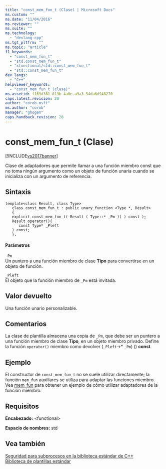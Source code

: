 ```yaml
---
title: "const_mem_fun_t (Clase) | Microsoft Docs"
ms.custom: ""
ms.date: "11/04/2016"
ms.reviewer: ""
ms.suite: ""
ms.technology: 
  - "devlang-cpp"
ms.tgt_pltfrm: ""
ms.topic: "article"
f1_keywords: 
  - "const_mem_fun_t"
  - "std.const_mem_fun_t"
  - "xfunctional/std::const_mem_fun_t"
  - "std::const_mem_fun_t"
dev_langs: 
  - "C++"
helpviewer_keywords: 
  - "const_mem_fun_t (clase)"
ms.assetid: f169d381-019b-4a0e-a9a3-54da6d948270
caps.latest.revision: 20
author: "corob-msft"
ms.author: "corob"
manager: "ghogen"
caps.handback.revision: 20
---
```

# const_mem_fun_t (Clase)
[!INCLUDE[vs2017banner](../assembler/inline/includes/vs2017banner.md)]

Clase de adaptadores que permite llamar a una función miembro const que no toma ningún argumento como un objeto de función unaria cuando se inicializa con un argumento de referencia.  
  
## Sintaxis  
  
```  
template<class Result, class Type>  
   class const_mem_fun_t : public unary_function <Type *, Result>   
   {  
   explicit const_mem_fun_t( Result ( Type::* _Pm )( ) const );  
   Result operator()(  
      const Type* _Pleft  
   ) const;  
   };  
```  
  
#### Parámetros  
 `_Pm`  
 Un puntero a una función miembro de clase **Tipo** para convertirse en un objeto de función.  
  
 `_Pleft`  
 El objeto que la función miembro de `_Pm` está invitada.  
  
## Valor devuelto  
 Una función unario personalizable.  
  
## Comentarios  
 La clase de plantilla almacena una copia de `_Pm`, que debe ser un puntero a una función miembro de clase **Tipo**, en un objeto miembro privado.  Define la función `operator()` miembro como devolver \(`_Pleft`\-\>\* `_Pm`\) \(\) **const**.  
  
## Ejemplo  
 El constructor de `const_mem_fun_t` no se suele utilizar directamente; la función `mem_fun` auxiliares se utiliza para adaptar las funciones miembro.  Vea [mem\_fun](../Topic/mem_fun%20Function.md) para obtener un ejemplo de cómo utilizar adaptadores de la función miembro.  
  
## Requisitos  
 **Encabezado:** \<functional\>  
  
 **Espacio de nombres:** std  
  
## Vea también  
 [Seguridad para subprocesos en la biblioteca estándar de C\+\+](../standard-library/thread-safety-in-the-cpp-standard-library.md)   
 [Biblioteca de plantillas estándar](../misc/standard-template-library.md)
